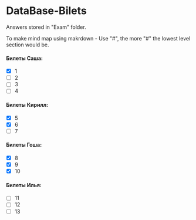 # DataBase-Bilets

Answers stored in "Exam" folder.

To make mind map using makrdown - Use "#", the more "#" the lowest level section would be.
#### Билеты Саша:
- [x] 1
- [ ] 2
- [ ] 3
- [ ] 4
#### Билеты Кирилл:
- [X] 5
- [X] 6
- [ ] 7

#### Билеты Гоша:
- [X] 8
- [X] 9
- [X] 10
#### Билеты Илья:
- [ ] 11
- [ ] 12
- [ ] 13
